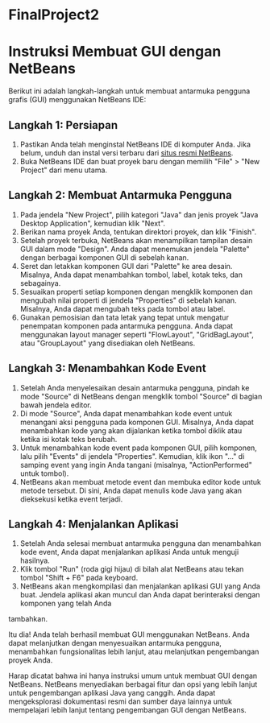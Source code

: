 # FinalProject2

# Instruksi Membuat GUI dengan NetBeans

Berikut ini adalah langkah-langkah untuk membuat antarmuka pengguna grafis (GUI) menggunakan NetBeans IDE:

## Langkah 1: Persiapan

1. Pastikan Anda telah menginstal NetBeans IDE di komputer Anda. Jika belum, unduh dan instal versi terbaru dari [situs resmi NetBeans](https://netbeans.apache.org/download/).
2. Buka NetBeans IDE dan buat proyek baru dengan memilih "File" > "New Project" dari menu utama.

## Langkah 2: Membuat Antarmuka Pengguna

1. Pada jendela "New Project", pilih kategori "Java" dan jenis proyek "Java Desktop Application", kemudian klik "Next".
2. Berikan nama proyek Anda, tentukan direktori proyek, dan klik "Finish".
3. Setelah proyek terbuka, NetBeans akan menampilkan tampilan desain GUI dalam mode "Design". Anda dapat menemukan jendela "Palette" dengan berbagai komponen GUI di sebelah kanan.
4. Seret dan letakkan komponen GUI dari "Palette" ke area desain. Misalnya, Anda dapat menambahkan tombol, label, kotak teks, dan sebagainya.
5. Sesuaikan properti setiap komponen dengan mengklik komponen dan mengubah nilai properti di jendela "Properties" di sebelah kanan. Misalnya, Anda dapat mengubah teks pada tombol atau label.
6. Gunakan pemosisian dan tata letak yang tepat untuk mengatur penempatan komponen pada antarmuka pengguna. Anda dapat menggunakan layout manager seperti "FlowLayout", "GridBagLayout", atau "GroupLayout" yang disediakan oleh NetBeans.

## Langkah 3: Menambahkan Kode Event

1. Setelah Anda menyelesaikan desain antarmuka pengguna, pindah ke mode "Source" di NetBeans dengan mengklik tombol "Source" di bagian bawah jendela editor.
2. Di mode "Source", Anda dapat menambahkan kode event untuk menangani aksi pengguna pada komponen GUI. Misalnya, Anda dapat menambahkan kode yang akan dijalankan ketika tombol diklik atau ketika isi kotak teks berubah.
3. Untuk menambahkan kode event pada komponen GUI, pilih komponen, lalu pilih "Events" di jendela "Properties". Kemudian, klik ikon "..." di samping event yang ingin Anda tangani (misalnya, "ActionPerformed" untuk tombol).
4. NetBeans akan membuat metode event dan membuka editor kode untuk metode tersebut. Di sini, Anda dapat menulis kode Java yang akan dieksekusi ketika event terjadi.

## Langkah 4: Menjalankan Aplikasi

1. Setelah Anda selesai membuat antarmuka pengguna dan menambahkan kode event, Anda dapat menjalankan aplikasi Anda untuk menguji hasilnya.
2. Klik tombol "Run" (roda gigi hijau) di bilah alat NetBeans atau tekan tombol "Shift + F6" pada keyboard.
3. NetBeans akan mengkompilasi dan menjalankan aplikasi GUI yang Anda buat. Jendela aplikasi akan muncul dan Anda dapat berinteraksi dengan komponen yang telah Anda

 tambahkan.

Itu dia! Anda telah berhasil membuat GUI menggunakan NetBeans. Anda dapat melanjutkan dengan menyesuaikan antarmuka pengguna, menambahkan fungsionalitas lebih lanjut, atau melanjutkan pengembangan proyek Anda.

Harap dicatat bahwa ini hanya instruksi umum untuk membuat GUI dengan NetBeans. NetBeans menyediakan berbagai fitur dan opsi yang lebih lanjut untuk pengembangan aplikasi Java yang canggih. Anda dapat mengeksplorasi dokumentasi resmi dan sumber daya lainnya untuk mempelajari lebih lanjut tentang pengembangan GUI dengan NetBeans.
